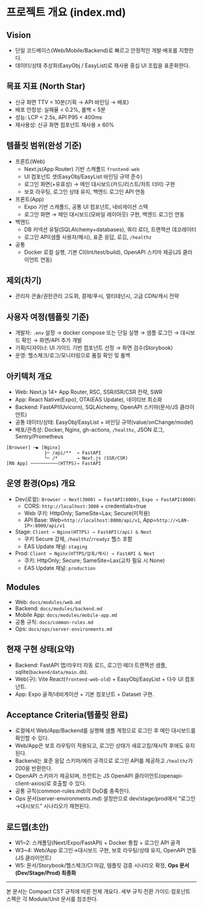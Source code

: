 # 프로젝트 개요 (index.md)

## Vision

- 단일 코드베이스(Web/Mobile/Backend)로 빠르고 안정적인 개발·배포를 지향한다.
- 데이터/상태 추상화(EasyObj / EasyList)로 재사용 중심 UI 조립을 표준화한다.

## 목표 지표 (North Star)

- 신규 화면 TTV < 10분(기획 → API 바인딩 → 배포)
- 배포 안정성: 실패율 < 0.2%, 롤백 < 5분
- 성능: LCP < 2.5s, API P95 < 400ms
- 재사용성: 신규 화면 컴포넌트 재사용 ≥ 60%

## 템플릿 범위(완성 기준)

- 프론트(Web)
  - Next.js(App Router) 기반 스캐폴드 `frontend-web`
  - UI 컴포넌트 셋(EasyObj/EasyList 바인딩 규약 준수)
  - 로그인 화면(+유효성) → 메인 대시보드(카드/리스트/차트 더미) 구현
  - 보호 라우팅, 로그인 상태 유지, 백엔드 로그인 API 연동
- 프론트(App)
  - Expo 기반 스캐폴드, 공통 UI 컴포넌트, 네비게이션 스택
  - 로그인 화면 → 메인 대시보드(모바일 레이아웃) 구현, 백엔드 로그인 연동
- 백엔드
  - DB 커넥션 유틸(SQLAlchemy+databases), 쿼리 로더, 트랜잭션 데코레이터
  - 로그인 API(샘플 사용자/해시), 표준 응답, 로깅, `/healthz`
- 공통
  - Docker 로컬 실행, 기본 CI(lint/test/build), OpenAPI 스키마 제공(JS 클라이언트 연동)

## 제외(차기)
- 관리자 콘솔/권한관리 고도화, 결제/푸시, 멀티테넌시, 고급 CDN/캐시 전략

## 사용자 여정(템플릿 기준)

- 개발자: `.env` 설정 → docker compose 또는 단일 실행 → 샘플 로그인 → 대시보드 확인 → 화면/API 추가 개발
- 기획/디자이너: UI 가이드 기반 컴포넌트 선정 → 화면 검수(Storybook)
- 운영: 헬스체크/로그/모니터링으로 품질 확인 및 롤백

## 아키텍처 개요

- Web: Next.js 14+ App Router, RSC, SSR/ISR/CSR 전략, SWR
- App: React Native(Expo), OTA(EAS Update), 네이티브 최소화
- Backend: FastAPI(Uvicorn), SQLAlchemy, OpenAPI 스키마(문서/JS 클라이언트)
- 공통 데이터/상태: EasyObj/EasyList + 바인딩 규약(value/onChange/model)
- 배포/관측성: Docker, Nginx, gh-actions, `/healthz`, JSON 로그, Sentry/Prometheus

```text
[Browser] ─▶ [Nginx]
              ├─ /api/**  → FastAPI
              └─ /*       → Next.js (SSR/CSR)
[RN App] ──────────(HTTPS)→ FastAPI
```

## 운영 환경(Ops) 개요
- Dev(로컬): `Browser → Next(3000) ↔ FastAPI(8000)`, `Expo → FastAPI(8000)`
  - CORS: `http://localhost:3000` + credentials=true
  - Web 쿠키: HttpOnly; SameSite=Lax; Secure(미적용)
  - API Base: Web=`http://localhost:8000/api/v1`, App=`http://<LAN-IP>:8000/api/v1`
- Stage: `Client → Nginx(HTTPS) → FastAPI(/api) & Next`
  - 쿠키 Secure 강제, `/healthz`/`/readyz` 헬스 포함
  - EAS Update 채널: `staging`
- Prod: `Client → Nginx(HTTPS/압축/캐시) → FastAPI & Next`
  - 쿠키: HttpOnly; Secure; SameSite=Lax(교차 필요 시 None)
  - EAS Update 채널: `production`

## Modules

- Web: `docs/modules/web.md`
- Backend: `docs/modules/backend.md`
- Mobile App: `docs/modules/mobile-app.md`
- 공통 규칙: `docs/common-rules.md`
- Ops: `docs/ops/server-environments.md`

## 현재 구현 상태(요약)

- Backend: FastAPI 앱/라우터 자동 로드, 로그인·헤더·트랜잭션 샘플, sqlite(`backend/data/main.db`).
- Web(구): Vite React(`frontend-web-old`) + EasyObj/EasyList + 다수 UI 컴포넌트.
- App: Expo 골격/네비게이션 + 기본 컴포넌트 + Dataset 구현.

## Acceptance Criteria(템플릿 완료)
- 로컬에서 Web/App/Backend를 실행해 샘플 계정으로 로그인 후 메인 대시보드를 확인할 수 있다.
- Web/App은 보호 라우팅이 적용되고, 로그인 상태가 새로고침/재시작 후에도 유지된다.
- Backend는 표준 응답 스키마/에러 규격으로 로그인 API를 제공하고 `/healthz`가 200을 반환한다.
- OpenAPI 스키마가 제공되며, 프런트는 JS OpenAPI 클라이언트(openapi-client-axios)로 호출할 수 있다.
- 공통 규칙(common-rules.md)의 DoD를 충족한다.
- Ops 문서(server-environments.md) 설정만으로 dev/stage/prod에서 “로그인→대시보드” 시나리오가 재현된다.

## 로드맵(초안)

- W1~2: 스캐폴딩(Next/Expo/FastAPI) + Docker 통합 + 로그인 API 골격
- W3~4: Web/App 로그인→대시보드 구현, 보호 라우팅/상태 유지, OpenAPI 연동(JS 클라이언트)
- W5: 문서/Storybook/헬스체크/CI 마감, 템플릿 검증 시나리오 확정, **Ops 문서(Dev/Stage/Prod) 최종화**


---

본 문서는 Compact CST 규칙에 따른 전체 개요다. 세부 규칙·전환 가이드·컴포넌트 스펙은 각 Module/Unit 문서를 참조한다.
